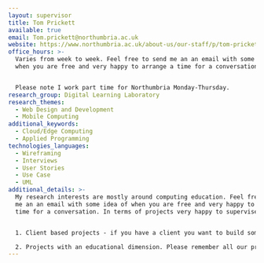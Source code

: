 ```yaml
---
layout: supervisor
title: Tom Prickett
available: true
email: Tom.prickett@northumbria.ac.uk
website: https://www.northumbria.ac.uk/about-us/our-staff/p/tom-prickett/
office_hours: >-
  Varies from week to week. Feel free to send me an an email with some idea of
  when you are free and very happy to arrange a time for a conversation. 


  Please note I work part time for Northumbria Monday-Thursday.
research_group: Digital Learning Laboratory
research_themes:
  - Web Design and Development
  - Mobile Computing
additional_keywords:
  - Cloud/Edge Computing
  - Applied Programming
technologies_languages:
  - Wireframing
  - Interviews
  - User Stories
  - Use Case
  - UML
additional_details: >-
  My research interests are mostly around computing education. Feel free to send
  me an an email with some idea of when you are free and very happy to arrange a
  time for a conversation. In terms of projects very happy to supervise:


  1. Client based projects - if you have a client you want to build something for, for example whoever you completed your placement for, or a local club or society or something you want to prototype as you are considering setting up your own business next year. Typically these are software engineering / development projects. 

  2. Projects with an educational dimension. Please remember all our projects have to include the use of the practical skills you have learned on your Programme of study.
---
```

